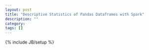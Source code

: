 ```yaml
---
layout: post
title: "Descriptive Statistics of Pandas Dataframes with Spark"
description: ""
category: 
tags: []
---
```

{% include JB/setup %}
